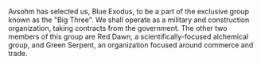 Avsohm has selected us, Blue Exodus, to be a part of the exclusive group known as the "Big Three". We shall operate as a military and construction organization, taking contracts from the government. The other two members of this group are Red Dawn, a scientifically-focused alchemical group, and Green Serpent, an organization focused around commerce and trade.
